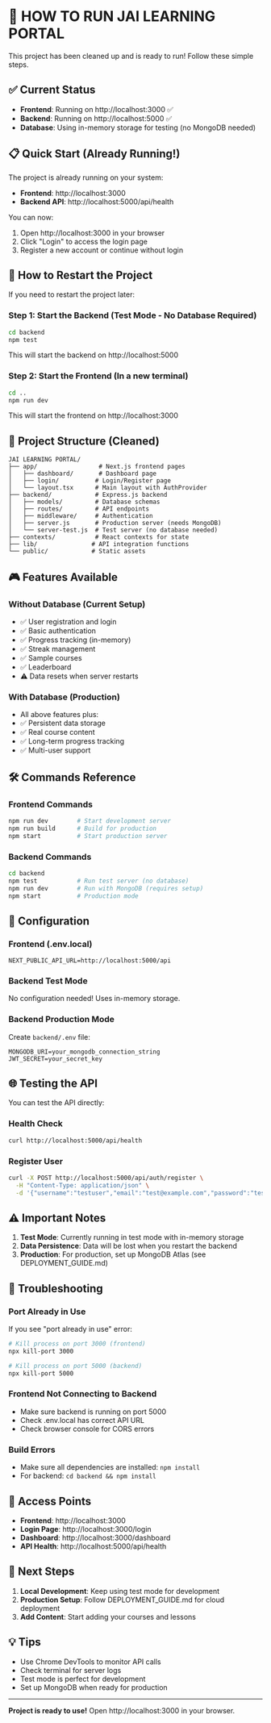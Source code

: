 # 🚀 HOW TO RUN JAI LEARNING PORTAL

This project has been cleaned up and is ready to run! Follow these simple steps.

## ✅ Current Status

- **Frontend**: Running on http://localhost:3000 ✅
- **Backend**: Running on http://localhost:5000 ✅
- **Database**: Using in-memory storage for testing (no MongoDB needed)

## 📋 Quick Start (Already Running!)

The project is already running on your system:
- **Frontend**: http://localhost:3000
- **Backend API**: http://localhost:5000/api/health

You can now:
1. Open http://localhost:3000 in your browser
2. Click "Login" to access the login page
3. Register a new account or continue without login

## 🔄 How to Restart the Project

If you need to restart the project later:

### Step 1: Start the Backend (Test Mode - No Database Required)
```bash
cd backend
npm test
```

This will start the backend on http://localhost:5000

### Step 2: Start the Frontend (In a new terminal)
```bash
cd ..
npm run dev
```

This will start the frontend on http://localhost:3000

## 📁 Project Structure (Cleaned)

```
JAI LEARNING PORTAL/
├── app/                 # Next.js frontend pages
│   ├── dashboard/       # Dashboard page
│   ├── login/          # Login/Register page
│   └── layout.tsx      # Main layout with AuthProvider
├── backend/            # Express.js backend
│   ├── models/         # Database schemas
│   ├── routes/         # API endpoints
│   ├── middleware/     # Authentication
│   ├── server.js       # Production server (needs MongoDB)
│   └── server-test.js  # Test server (no database needed)
├── contexts/           # React contexts for state
├── lib/               # API integration functions
└── public/            # Static assets

```

## 🎮 Features Available

### Without Database (Current Setup)
- ✅ User registration and login
- ✅ Basic authentication
- ✅ Progress tracking (in-memory)
- ✅ Streak management
- ✅ Sample courses
- ✅ Leaderboard
- ⚠️ Data resets when server restarts

### With Database (Production)
- All above features plus:
- ✅ Persistent data storage
- ✅ Real course content
- ✅ Long-term progress tracking
- ✅ Multi-user support

## 🛠️ Commands Reference

### Frontend Commands
```bash
npm run dev        # Start development server
npm run build      # Build for production
npm start          # Start production server
```

### Backend Commands
```bash
cd backend
npm test           # Run test server (no database)
npm run dev        # Run with MongoDB (requires setup)
npm start          # Production mode
```

## 🔧 Configuration

### Frontend (.env.local)
```
NEXT_PUBLIC_API_URL=http://localhost:5000/api
```

### Backend Test Mode
No configuration needed! Uses in-memory storage.

### Backend Production Mode
Create `backend/.env` file:
```
MONGODB_URI=your_mongodb_connection_string
JWT_SECRET=your_secret_key
```

## 🌐 Testing the API

You can test the API directly:

### Health Check
```bash
curl http://localhost:5000/api/health
```

### Register User
```bash
curl -X POST http://localhost:5000/api/auth/register \
  -H "Content-Type: application/json" \
  -d '{"username":"testuser","email":"test@example.com","password":"test123","fullName":"Test User"}'
```

## ⚠️ Important Notes

1. **Test Mode**: Currently running in test mode with in-memory storage
2. **Data Persistence**: Data will be lost when you restart the backend
3. **Production**: For production, set up MongoDB Atlas (see DEPLOYMENT_GUIDE.md)

## 🚨 Troubleshooting

### Port Already in Use
If you see "port already in use" error:
```bash
# Kill process on port 3000 (frontend)
npx kill-port 3000

# Kill process on port 5000 (backend)
npx kill-port 5000
```

### Frontend Not Connecting to Backend
- Make sure backend is running on port 5000
- Check .env.local has correct API URL
- Check browser console for CORS errors

### Build Errors
- Make sure all dependencies are installed: `npm install`
- For backend: `cd backend && npm install`

## 📱 Access Points

- **Frontend**: http://localhost:3000
- **Login Page**: http://localhost:3000/login
- **Dashboard**: http://localhost:3000/dashboard
- **API Health**: http://localhost:5000/api/health

## 🎯 Next Steps

1. **Local Development**: Keep using test mode for development
2. **Production Setup**: Follow DEPLOYMENT_GUIDE.md for cloud deployment
3. **Add Content**: Start adding your courses and lessons

## 💡 Tips

- Use Chrome DevTools to monitor API calls
- Check terminal for server logs
- Test mode is perfect for development
- Set up MongoDB when ready for production

---

**Project is ready to use!** Open http://localhost:3000 in your browser.